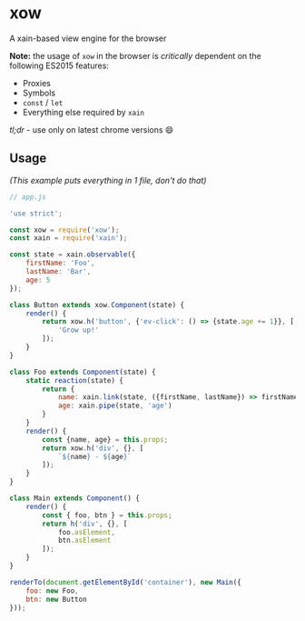 # xow
A xain-based view engine for the browser

**Note:** the usage of `xow` in the browser is *critically* dependent on the following ES2015 features:

- Proxies
- Symbols
- `const` / `let`
- Everything else required by `xain`

*tl;dr* - use only on latest chrome versions :smile:


## Usage

*(This example puts everything in 1 file, don't do that)*

```js
// app.js

'use strict';

const xow = require('xow');
const xain = require('xain');

const state = xain.observable({
    firstName: 'Foo',
    lastName: 'Bar',
    age: 5
});

class Button extends xow.Component(state) {
    render() {
        return xow.h('button', {'ev-click': () => {state.age += 1}}, [
            'Grow up!'
        ]);
    }
}

class Foo extends Component(state) {
    static reaction(state) {
        return {
            name: xain.link(state, ({firstName, lastName}) => firstName + ' ' + lastName),
            age: xain.pipe(state, 'age')
        }
    }
    render() {
        const {name, age} = this.props;
        return xow.h('div', {}, [
            `${name} - ${age}`
        ]);
    }
}

class Main extends Component() {
    render() {
        const { foo, btn } = this.props;
        return h('div', {}, [
            foo.asElement,
            btn.asElement
        ]);
    }
}

renderTo(document.getElementById('container'), new Main({
    foo: new Foo,
    btn: new Button
}));
```
